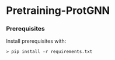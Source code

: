# Pretraining-ProtGNN

### Prerequisites

   Install prerequisites with:

    > pip install -r requirements.txt
